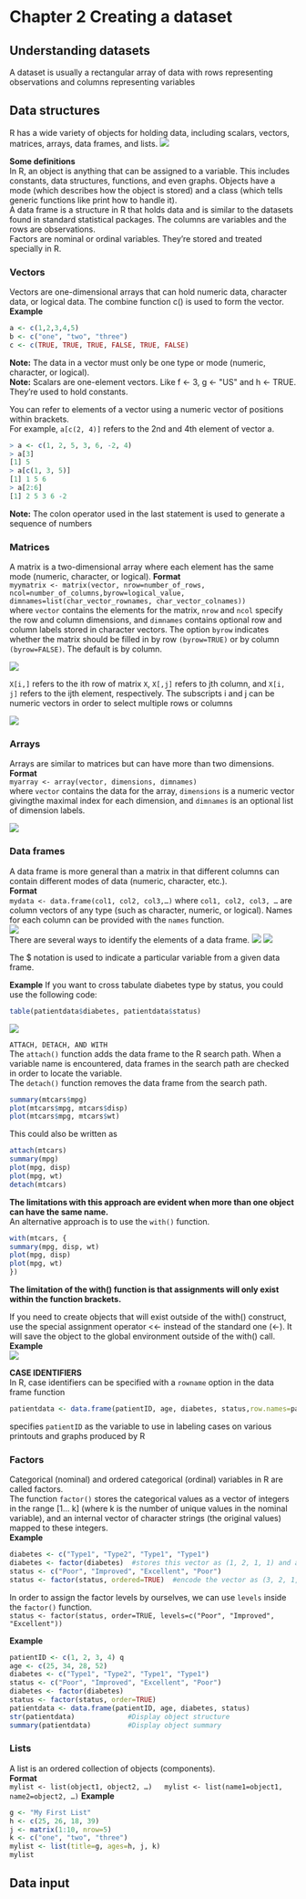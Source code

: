 # Chapter 2 Creating a dataset
## Understanding datasets
A dataset is usually a rectangular array of data with rows representing observations and columns representing variables

## Data structures
R has a wide variety of objects for holding data, including scalars, vectors, matrices, arrays, data frames, and lists.
![](https://github.com/raymondwuhr24/R-in-action/blob/master/Printscreen/2.1.PNG)
 
**Some definitions**  
In R, an object is anything that can be assigned to a variable. This includes constants, data structures, functions, and even graphs. Objects have a mode (which describes how the object is stored) and a class (which tells generic functions like print how to handle it).  
A data frame is a structure in R that holds data and is similar to the datasets found in standard statistical packages. The columns are variables and the rows are observations.  
Factors are nominal or ordinal variables. They’re stored and treated specially in R.

### Vectors
Vectors are one-dimensional arrays that can hold numeric data, character data, or logical data. The combine function c() is used to form the vector.  
**Example**  
```R
a <- c(1,2,3,4,5)
b <- c("one", "two", "three")
c <- c(TRUE, TRUE, TRUE, FALSE, TRUE, FALSE)
```
**Note:** The data in a vector must only be one type or mode (numeric, character, or logical).  
**Note:** Scalars are one-element vectors. Like f <- 3, g <- "US" and h <- TRUE. They’re used to hold constants.

You can refer to elements of a vector using a numeric vector of positions within brackets.   
For example, `a[c(2, 4)]` refers to the 2nd and 4th element of vector a.   
```R
> a <- c(1, 2, 5, 3, 6, -2, 4)
> a[3]
[1] 5
> a[c(1, 3, 5)]
[1] 1 5 6
> a[2:6]
[1] 2 5 3 6 -2
```
**Note:** The colon operator used in the last statement is used to generate a sequence of numbers  

### Matrices
A matrix is a two-dimensional array where each element has the same mode (numeric, character, or logical).
**Format**  
`myymatrix <- matrix(vector, nrow=number_of_rows, ncol=number_of_columns,byrow=logical_value, dimnames=list(char_vector_rownames, char_vector_colnames))`  
where `vector` contains the elements for the matrix, `nrow` and `ncol` specify the row and column dimensions, and `dimnames` contains optional row and column labels stored in character vectors. The option `byrow` indicates whether the matrix should be filled in by row `(byrow=TRUE)` or by column `(byrow=FALSE)`. The default is by column.  

![](https://github.com/raymondwuhr24/R-in-action/blob/master/Printscreen/list2.1.PNG)

`X[i,]` refers to the ith row of matrix `X`, `X[,j]` refers to jth column, and `X[i, j]` refers to the ijth element, respectively. The subscripts i and j can be numeric vectors in order to select multiple rows or columns

![](https://github.com/raymondwuhr24/R-in-action/blob/master/Printscreen/list2.2.PNG)

### Arrays
Arrays are similar to matrices but can have more than two dimensions.  
**Format**  
``myarray <- array(vector, dimensions, dimnames)``  
where `vector` contains the data for the array, `dimensions` is a numeric vector givingthe maximal index for each dimension, and `dimnames` is an optional list of dimension labels.  

![](https://github.com/raymondwuhr24/R-in-action/blob/master/Printscreen/list2.3.PNG)

### Data frames
A data frame is more general than a matrix in that different columns can contain different modes of data (numeric, character, etc.).  
**Format**  
`mydata <- data.frame(col1, col2, col3,…)`
where `col1, col2, col3, …` are column vectors of any type (such as character, numeric, or logical). Names for each column can be provided with the `names` function.  
![](https://github.com/raymondwuhr24/R-in-action/blob/master/Printscreen/list2.4.PNG)  
There are several ways to identify the elements of a data frame.
![](https://github.com/raymondwuhr24/R-in-action/blob/master/Printscreen/list2.5.PNG) 
![](https://github.com/raymondwuhr24/R-in-action/blob/master/Printscreen/2.5.PNG) 

The $ notation is used to indicate a particular variable from a given data frame.  

**Example** If you want to cross tabulate diabetes type by status, you could use the following code:  
```R
table(patientdata$diabetes, patientdata$status)
```
![](https://github.com/raymondwuhr24/R-in-action/blob/master/Printscreen/2.6.PNG) 

`ATTACH, DETACH, AND WITH`  
The `attach()` function adds the data frame to the R search path. When a variable name is encountered, data frames in the search path are checked in order to locate the variable.  
The `detach()` function removes the data frame from the search path.    
```R
summary(mtcars$mpg)
plot(mtcars$mpg, mtcars$disp)
plot(mtcars$mpg, mtcars$wt)
```
This could also be written as   
```R
attach(mtcars)
summary(mpg)
plot(mpg, disp)
plot(mpg, wt)
detach(mtcars)
```
**The limitations with this approach are evident when more than one object can have the same name.**  
An alternative approach is to use the `with()` function.  
```R
with(mtcars, {
summary(mpg, disp, wt)
plot(mpg, disp)
plot(mpg, wt)
})
```
**The limitation of the with() function is that assignments will only exist within the function brackets.**   

If you need to create objects that will exist outside of the with() construct, use the special assignment operator <<- instead of the standard one (<-). It will save the object to the global environment outside of the with() call.
**Example**  
![](https://github.com/raymondwuhr24/R-in-action/blob/master/Printscreen/2.7.PNG)   

**CASE IDENTIFIERS**   
In R, case identifiers can be specified with a `rowname` option in the data frame function

```R
patientdata <- data.frame(patientID, age, diabetes, status,row.names=patientID)
```   
specifies `patientID` as the variable to use in labeling cases on various printouts and graphs produced by R   

### Factors  
Categorical (nominal) and ordered categorical (ordinal) variables in R are called factors.  
The function `factor()` stores the categorical values as a vector of integers in the range [1... k] (where k is the number of unique values in the nominal variable), and an internal vector of character strings (the original values) mapped to these integers.  
**Example**  
```R
diabetes <- c("Type1", "Type2", "Type1", "Type1")
diabetes <- factor(diabetes)  #stores this vector as (1, 2, 1, 1) and associates it with 1=Type1 and 2=Type2 internally
status <- c("Poor", "Improved", "Excellent", "Poor")
status <- factor(status, ordered=TRUE)  #encode the vector as (3, 2, 1, 3) and associate these values internally as 1=Excellent, 2=Improved, and 3=Poor.
```
In order to assign the factor levels by ourselves, we can use `levels` inside the `factor()` function.  
`status <- factor(status, order=TRUE, levels=c("Poor", "Improved", "Excellent"))`  

**Example**
```R
patientID <- c(1, 2, 3, 4) q
age <- c(25, 34, 28, 52)
diabetes <- c("Type1", "Type2", "Type1", "Type1")
status <- c("Poor", "Improved", "Excellent", "Poor")
diabetes <- factor(diabetes)
status <- factor(status, order=TRUE)
patientdata <- data.frame(patientID, age, diabetes, status) 
str(patientdata)             #Display object structure
summary(patientdata)         #Display object summary
```
### Lists
A list is an ordered collection of objects (components).  
**Format**  
`mylist <- list(object1, object2, …)  
mylist <- list(name1=object1, name2=object2, …)`
**Example**
```R
g <- "My First List"
h <- c(25, 26, 18, 39)
j <- matrix(1:10, nrow=5)
k <- c("one", "two", "three")
mylist <- list(title=g, ages=h, j, k)
mylist
```
## Data input























